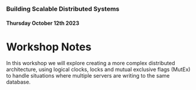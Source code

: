 ### Building Scalable Distributed Systems
#### Thursday October 12th 2023

# Workshop Notes

In this workshop we will explore creating a more complex distributed architecture, using logical clocks, locks and mutual exclusive flags (MutEx) to handle situations where multiple servers are writing to the same database.